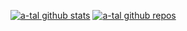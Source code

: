 [![a-tal github stats](https://github-readme-stats.vercel.app/api?username=a-tal&show_icons=true&line_height=33&count_private=true&title_color=EC5061&text_color=FBDCDF&icon_color=E89F9A&bg_color=0D1117)](https://github.com/a-tal?tab=repositories)
[![a-tal github repos](https://github-readme-stats.vercel.app/api/top-langs/?username=a-tal&hide=scheme&count_private=true&title_color=EC5061&text_color=FBDCDF&icon_color=E89F9A&bg_color=0D1117)](https://github.com/a-tal?tab=repositories)
